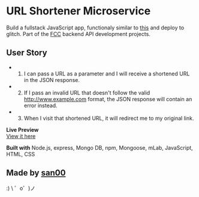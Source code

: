 URL Shortener Microservice
=========================

Build a fullstack JavaScript app, functionaly similar to [this](https://little-url.herokuapp.com/) and deploy to glitch. Part of the [FCC](https://www.freecodecamp.org/) backend API development projects.

User Story
-----------

* 1. I can pass a URL as a parameter and I will receive a shortened URL in the JSON response.
 
* 2. If I pass an invalid URL that doesn't follow the valid http://www.example.com format, the JSON response will contain an error instead.
 
* 3. When I visit that shortened URL, it will redirect me to my original link.
 
**Live Preview**   
[View it here](https://shortened-url.glitch.me/)

 
 **Built with**
 Node.js, express, Mongo DB, npm, Mongoose, mLab, JavaScript, HTML, CSS

 
Made by [san00](https://github.com/san00)
 --------


:)    \ ゜o゜)ノ